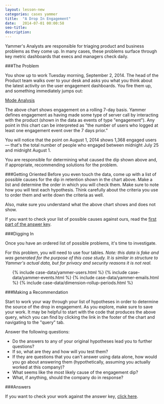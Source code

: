 ```yaml
---
layout: lesson-new
categories: cases yammer
title:  "A Drop In Engagement"
date:   2014-07-01 00:00:58
seo-title: 
description: 
---
```


Yammer's Analysts are responsible for triaging product and business problems as they come up. In many cases, these problems surface through key metric dashboards that execs and managers check daily.

###The Problem

You show up to work Tuesday morning, September 2, 2014. The head of the Product team walks over to your desk and asks you what you think about the latest activity on the user engagement dashboards. You fire them up, and something immediately jumps out:

<a href="https://staging.modeanalytics.com/tutorial/reports/f7aeca4599b7/embed" class="mode-embed">Mode Analysis</a><script src="https://staging.modeanalytics.com/embed/embed.js"></script>

The above chart shows engagement on a rolling 7-day basis. Yammer defines engagement as having made some type of server call by interacting with the product (shown in the data as events of type "engagement"). Any point in this chart can be interpreted as "the number of users who logged at least one engagement event over the 7 days prior."

You will notice that the point on August 1, 2014 shows 1,368 engaged users — that's the total number of people who engaged between midnight July 25 and midnight August 1.

You are responsible for determining what caused the dip shown above and, if appropriate, recommending solutions for the problem.

###Getting Oriented
Before you even touch the data, come up with a list of possible causes for the dip in retention shown in the chart above. Make a list and determine the order in which you will check them. Make sure to note how you will test each hypothesis. Think carefully about the criteria you use to order them and write down the criteria as well.

Also, make sure you understand what the above chart shows and does not show.

If you want to check your list of possible causes against ours, read the [first part of the answer key](answers/a-drop-in-engagement-answers.html).

###Digging In

Once you have an ordered list of possible problems, it's time to investigate.

For this problem, you will need to use four tables. *Note: this data is fake and was generated for the purpose of this case study. It is similar in structure to Yammer's actual data, but for privacy and security reasons it is not real.*

<div class="accordion">
  <ul>
    {% include case-data/yammer-users.html %}
    {% include case-data/yammer-events.html %}
    {% include case-data/yammer-emails.html %}
    {% include case-data/dimension-rollup-periods.html %}
  </ul>
</div>

###Making a Recommendation

Start to work your way through your list of hypotheses in order to determine the source of the drop in engagement. As you explore, make sure to save your work. It may be helpful to start with the code that produces the above query, which you can find by clicking the link in the footer of the chart and navigating to the "query" tab.

Answer the following questions:

* Do the answers to any of your original hypotheses lead you to further questions?
* If so, what are they and how will you test them?
* If they are questions that you can't answer using data alone, how would you go about answering them (hypothetically, assuming you actually worked at this company)?
* What seems like the most likely cause of the engagement dip?
* What, if anything, should the company do in response?

###Answers

If you want to check your work against the answer key, [click here](answers/a-drop-in-engagement-answers.html#solution).